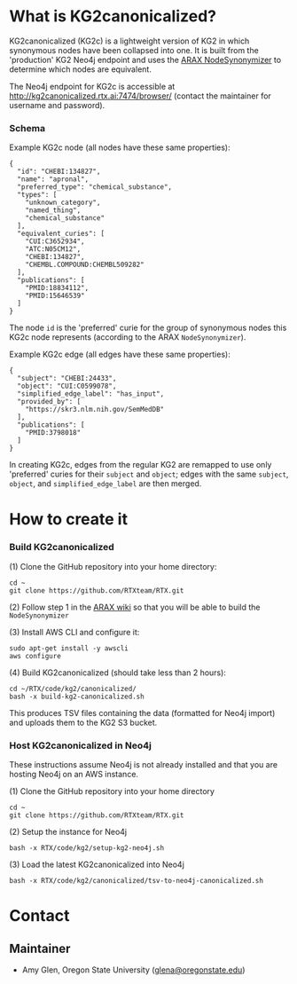 # What is KG2canonicalized?

KG2canonicalized (KG2c) is a lightweight version of KG2 in which synonymous nodes have been collapsed into one. It is built from the 'production' KG2 Neo4j endpoint and uses the [ARAX NodeSynonymizer](https://github.com/RTXteam/RTX/tree/master/code/ARAX/NodeSynonymizer) to determine which nodes are equivalent. 

The Neo4j endpoint for KG2c is accessible at http://kg2canonicalized.rtx.ai:7474/browser/ (contact the maintainer for username and password).

### Schema
Example KG2c node (all nodes have these same properties):
```
{
  "id": "CHEBI:134827",
  "name": "apronal",
  "preferred_type": "chemical_substance",
  "types": [
    "unknown_category",
    "named_thing",
    "chemical_substance"
  ],
  "equivalent_curies": [
    "CUI:C3652934",
    "ATC:N05CM12",
    "CHEBI:134827",
    "CHEMBL.COMPOUND:CHEMBL509282"
  ],
  "publications": [
    "PMID:18834112",
    "PMID:15646539"
  ]
}
```
The node `id` is the 'preferred' curie for the group of synonymous nodes this KG2c node represents (according to the ARAX `NodeSynonymizer`).

Example KG2c edge (all edges have these same properties):
```
{
  "subject": "CHEBI:24433",
  "object": "CUI:C0599078",
  "simplified_edge_label": "has_input",
  "provided_by": [
    "https://skr3.nlm.nih.gov/SemMedDB"
  ],
  "publications": [
    "PMID:3798018"
  ]
}
```
In creating KG2c, edges from the regular KG2 are remapped to use only 'preferred' curies for their `subject` and `object`; edges with the same `subject`, `object`, and `simplified_edge_label` are then merged.

# How to create it

### Build KG2canonicalized

(1) Clone the GitHub repository into your home directory:
```
cd ~
git clone https://github.com/RTXteam/RTX.git
```

(2) Follow step 1 in the [ARAX wiki](https://github.com/RTXteam/RTX/wiki/Dev-info) so that you will be able to build the `NodeSynonymizer`

(3) Install AWS CLI and configure it:
```
sudo apt-get install -y awscli
aws configure
```

(4) Build KG2canonicalized (should take less than 2 hours):
```
cd ~/RTX/code/kg2/canonicalized/
bash -x build-kg2-canonicalized.sh
```
This produces TSV files containing the data (formatted for Neo4j import) and uploads them to the KG2 S3 bucket.

### Host KG2canonicalized in Neo4j

These instructions assume Neo4j is not already installed and that you are hosting Neo4j on an AWS instance.

(1) Clone the GitHub repository into your home directory
```
cd ~
git clone https://github.com/RTXteam/RTX.git
```

(2) Setup the instance for Neo4j
```
bash -x RTX/code/kg2/setup-kg2-neo4j.sh
```

(3) Load the latest KG2canonicalized into Neo4j
```
bash -x RTX/code/kg2/canonicalized/tsv-to-neo4j-canonicalized.sh
```

# Contact
## Maintainer
- Amy Glen, Oregon State University (glena@oregonstate.edu)
